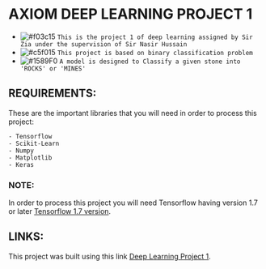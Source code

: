 # AXIOM DEEP LEARNING PROJECT 1
- ![#f03c15](https://placehold.it/15/f03c15/000000?text=+) `This is the project 1 of deep learning assigned by Sir Zia under the supervision of Sir Nasir Hussain`
- ![#c5f015](https://placehold.it/15/c5f015/000000?text=+) `This project is based on binary classification problem`
- ![#1589F0](https://placehold.it/15/1589F0/000000?text=+) `A model is designed to Classify a given stone into 'ROCKS' or 'MINES'`

## REQUIREMENTS:

These are the important libraries that you will need in order to process this project:

```
- Tensorflow
- Scikit-Learn
- Numpy
- Matplotlib
- Keras
```
### NOTE:

In order to process this project you will need Tensorflow having version 1.7 or later [Tensorflow 1.7 version](https://www.tensorflow.org/api_docs/python/tf/keras/Model).

## LINKS:

This project was built using this link [Deep Learning Project 1](https://www.dropbox.com/s/v5xvykxmmbnagpc/Deep_Learning_Project_One.zip?dl=0).